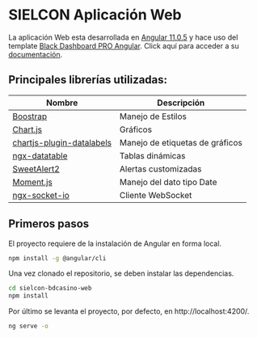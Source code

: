 # SIELCON Aplicación Web

La aplicación Web esta desarrollada en [Angular 11.0.5](https://angular.io/) y hace uso del template [Black Dashboard PRO Angular](https://demos.creative-tim.com/black-dashboard-pro-angular/#/dashboard). Click aquí para acceder a su [documentación](https://demos.creative-tim.com/black-dashboard-pro-angular/#/dashboard).

## Principales librerías utilizadas:

| Nombre                                                                      | Descripción                     |
| --------------------------------------------------------------------------- | ------------------------------- |
| [Boostrap](https://getbootstrap.com/)                                       | Manejo de Estilos               |
| [Chart.js](https://www.chartjs.org/docs/latest/)                            | Gráficos                        |
| [chartjs-plugin-datalabels](https://chartjs-plugin-datalabels.netlify.app/) | Manejo de etiquetas de gráficos |
| [ngx-datatable](https://swimlane.gitbook.io/ngx-datatable/)                 | Tablas dinámicas                |
| [SweetAlert2](https://sweetalert2.github.io/)                               | Alertas customizadas            |
| [Moment.js](https://momentjs.com/)                                          | Manejo del dato tipo Date       |
| [ngx-socket-io](https://www.npmjs.com/package/ngx-socket-io)                | Cliente WebSocket               |

## Primeros pasos

El proyecto requiere de la instalación de Angular en forma local.

```sh
npm install -g @angular/cli
```

Una vez clonado el repositorio, se deben instalar las dependencias.

```sh
cd sielcon-bdcasino-web
npm install
```

Por último se levanta el proyecto, por defecto, en http://localhost:4200/.

```sh
ng serve -o
```

